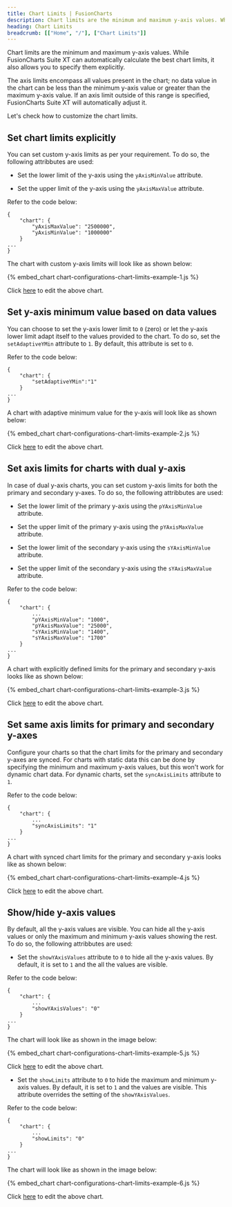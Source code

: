 ```yaml
---
title: Chart Limits | FusionCharts
description: Chart limits are the minimum and maximum y-axis values. While FusionCharts Suite XT can automatically calculate the best chart limits.
heading: Chart Limits
breadcrumb: [["Home", "/"], ["Chart Limits"]]
---
```


Chart limits are the minimum and maximum y-axis values. While FusionCharts Suite XT can automatically calculate the best chart limits, it also allows you to specify them explicitly.

The axis limits encompass all values present in the chart; no data value in the chart can be less than the minimum y-axis value or greater than the maximum y-axis value. If an axis limit outside of this range is specified, FusionCharts Suite XT will automatically adjust it.

Let's check how to customize the chart limits.

## Set chart limits explicitly

You can set custom y-axis limits as per your requirement. To do so, the following attribbutes are used:

* Set the lower limit of the y-axis using the `yAxisMinValue` attribute. 

* Set the upper limit of the y-axis  using the `yAxisMaxValue` attribute.

Refer  to the code below:

```
{
    "chart": {
        "yAxisMaxValue": "2500000",
        "yAxisMinValue": "1000000"
    }
...
}

```

The chart with custom y-axis limits will look like as shown below:

{% embed_chart chart-configurations-chart-limits-example-1.js %}

Click [here](http://jsfiddle.net/fusioncharts/8qfgrdxw/ "@@open-newtab") to edit the above chart.

## Set y-axis minimum value based on data values

You can choose to set the y-axis lower limit to `0` (zero) or let the y-axis lower limit adapt itself to the values provided to the chart. To do so, set the `setAdaptiveYMin` attribute to `1`. By default, this attribute is set to `0`.

Refer to the code below:

```
{
    "chart": {
        "setAdaptiveYMin":"1"
    }
...
}

```

A chart with adaptive minimum value for the y-axis will look like as shown below:

{% embed_chart chart-configurations-chart-limits-example-2.js %}

Click [here](http://jsfiddle.net/fusioncharts/cs89448w/ "@@open-newtab") to edit the above chart.

## Set axis limits for charts with dual y-axis

In case of dual y-axis charts, you can set custom y-axis limits for both the primary and secondary y-axes. To do so, the following attribbutes are used:

* Set the lower limit of the primary y-axis using the `pYAxisMinValue` attribute.

* Set the upper limit of the primary y-axis using the `pYAxisMaxValue` attribute.

* Set the lower limit of the secondary y-axis using the `sYAxisMinValue` attribute.

* Set the upper limit of the secondary y-axis using the `sYAxisMaxValue` attribute.

Refer to the code below:

```
{
    "chart": {
        ...
        "pYAxisMinValue": "1000",
        "pYAxisMaxValue": "25000",
        "sYAxisMinValue": "1400",
        "sYAxisMaxValue": "1700"
    }
...
}

```

A chart with explicitly defined limits for the primary and secondary y-axis looks like as shown below:

{% embed_chart chart-configurations-chart-limits-example-3.js %}

Click [here](http://jsfiddle.net/fusioncharts/4azzajgL/ "@@open-newtab") to edit the above chart.

## Set same axis limits for primary and secondary y-axes

Configure your charts so that the chart limits for the primary and secondary y-axes are synced. For charts with static data this can be done by specifying the minimum and maximum y-axis values, but this won't work for dynamic chart data. For dynamic charts, set the `syncAxisLimits` attribute to `1`. 

Refer  to the code below:

```
{
    "chart": {
        ...
        "syncAxisLimits": "1"
    }
...
}

```

A chart with synced chart limits for the primary and secondary y-axis looks like as shown below:

{% embed_chart chart-configurations-chart-limits-example-4.js %}

Click [here](http://jsfiddle.net/fusioncharts/7wo4mv5r/ "@@open-newtab") to edit the above chart.

## Show/hide y-axis values

By default, all the y-axis values are visible. You can hide all the y-axis values or only the maximum and minimum y-axis values showing the rest. To do so, the following attribbutes are used:

* Set the `showYAxisValues` attribute to `0` to hide all the y-axis values. By default, it is set to `1` and the all the values are visible.

Refer  to the code below:

```
{
    "chart": {
        ...
        "showYAxisValues": "0"
    }
...
}

```

The chart will look like as shown in the image below:

{% embed_chart chart-configurations-chart-limits-example-5.js %}

Click [here](http://jsfiddle.net/fusioncharts/14srsdrw/ "@@open-newtab") to edit the above chart.

* Set the `showLimits` attribute to `0` to hide the maximum and minimum y-axis values. By default, it is set to `1` and the values are visible. This attribute overrides the setting of the `showYAxisValues`.

Refer  to the code below:

```
{
    "chart": {
        ...
        "showLimits": "0"
    }
...
}

```

The chart will look like as shown in the image below:

{% embed_chart chart-configurations-chart-limits-example-6.js %}

Click [here](http://jsfiddle.net/fusioncharts/h2fzxqbr/ "@@open-newtab") to edit the above chart.